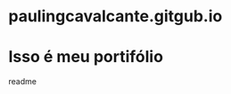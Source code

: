 # paulingcavalcante.gitgub.io

<!DOCTYPE html>
<html lang="en">
<head>
    <meta charset="UTF-8">
    <meta name="viewport" content="width=device-width, initial-scale=1.0">
    <title>Document</title>
</head>
<body>
    <h1>Isso é meu portifólio</h1>
    <p>readme</p>
</body>
</html>